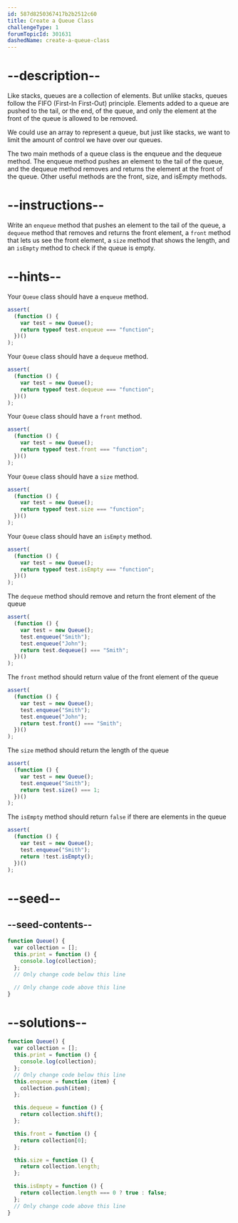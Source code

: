 ```yaml
---
id: 587d8250367417b2b2512c60
title: Create a Queue Class
challengeType: 1
forumTopicId: 301631
dashedName: create-a-queue-class
---
```


# --description--

Like stacks, queues are a collection of elements. But unlike stacks, queues follow the FIFO (First-In First-Out) principle. Elements added to a queue are pushed to the tail, or the end, of the queue, and only the element at the front of the queue is allowed to be removed.

We could use an array to represent a queue, but just like stacks, we want to limit the amount of control we have over our queues.

The two main methods of a queue class is the enqueue and the dequeue method. The enqueue method pushes an element to the tail of the queue, and the dequeue method removes and returns the element at the front of the queue. Other useful methods are the front, size, and isEmpty methods.

# --instructions--

Write an `enqueue` method that pushes an element to the tail of the queue, a `dequeue` method that removes and returns the front element, a `front` method that lets us see the front element, a `size` method that shows the length, and an `isEmpty` method to check if the queue is empty.

# --hints--

Your `Queue` class should have a `enqueue` method.

```js
assert(
  (function () {
    var test = new Queue();
    return typeof test.enqueue === "function";
  })()
);
```

Your `Queue` class should have a `dequeue` method.

```js
assert(
  (function () {
    var test = new Queue();
    return typeof test.dequeue === "function";
  })()
);
```

Your `Queue` class should have a `front` method.

```js
assert(
  (function () {
    var test = new Queue();
    return typeof test.front === "function";
  })()
);
```

Your `Queue` class should have a `size` method.

```js
assert(
  (function () {
    var test = new Queue();
    return typeof test.size === "function";
  })()
);
```

Your `Queue` class should have an `isEmpty` method.

```js
assert(
  (function () {
    var test = new Queue();
    return typeof test.isEmpty === "function";
  })()
);
```

The `dequeue` method should remove and return the front element of the queue

```js
assert(
  (function () {
    var test = new Queue();
    test.enqueue("Smith");
    test.enqueue("John");
    return test.dequeue() === "Smith";
  })()
);
```

The `front` method should return value of the front element of the queue

```js
assert(
  (function () {
    var test = new Queue();
    test.enqueue("Smith");
    test.enqueue("John");
    return test.front() === "Smith";
  })()
);
```

The `size` method should return the length of the queue

```js
assert(
  (function () {
    var test = new Queue();
    test.enqueue("Smith");
    return test.size() === 1;
  })()
);
```

The `isEmpty` method should return `false` if there are elements in the queue

```js
assert(
  (function () {
    var test = new Queue();
    test.enqueue("Smith");
    return !test.isEmpty();
  })()
);
```

# --seed--

## --seed-contents--

```js
function Queue() {
  var collection = [];
  this.print = function () {
    console.log(collection);
  };
  // Only change code below this line

  // Only change code above this line
}
```

# --solutions--

```js
function Queue() {
  var collection = [];
  this.print = function () {
    console.log(collection);
  };
  // Only change code below this line
  this.enqueue = function (item) {
    collection.push(item);
  };

  this.dequeue = function () {
    return collection.shift();
  };

  this.front = function () {
    return collection[0];
  };

  this.size = function () {
    return collection.length;
  };

  this.isEmpty = function () {
    return collection.length === 0 ? true : false;
  };
  // Only change code above this line
}
```
